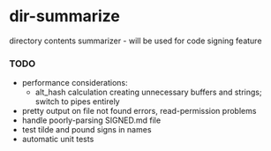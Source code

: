 dir-summarize
=============

directory contents summarizer - will be used for code signing feature

### TODO

  - performance considerations:
    - alt_hash calculation creating unnecessary buffers and strings; switch to pipes entirely
  - pretty output on file not found errors, read-permission problems
  - handle poorly-parsing SIGNED.md file
  - test tilde and pound signs in names
  - automatic unit tests